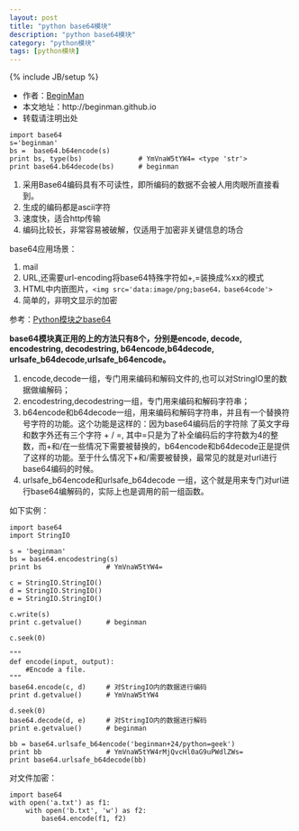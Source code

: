 ```yaml
---
layout: post
title: "python base64模块"
description: "python base64模块"
category: "python模块"
tags: [python模块]
---
```

{% include JB/setup %}
<ul>
    <li>作者：<a href="http://weibo.com/beginman" target="blank">BeginMan</a></li>
    <li>本文地址：http://beginman.github.io</li>
    <li>转载请注明出处</li>
</ul>
<pre><code>import base64
s='beginman'
bs =  base64.b64encode(s)
print bs, type(bs)              # YmVnaW5tYW4= &lt;type 'str'&gt;
print base64.b64decode(bs)      # beginman
</code></pre>

<ol>
<li>采用Base64编码具有不可读性，即所编码的数据不会被人用肉眼所直接看到。</li>
<li>生成的编码都是ascii字符</li>
<li>速度快，适合http传输</li>
<li>编码比较长，非常容易被破解，仅适用于加密非关键信息的场合</li>
</ol>

<!--more-->

<p>base64应用场景：</p>

<ol>
<li>mail</li>
<li>URL,还需要url-encoding将base64特殊字符如+,=装换成%xx的模式</li>
<li>HTML中内嵌图片，<code>&lt;img src='data:image/png;base64，base64code'&gt;</code></li>
<li>简单的，非明文显示的加密</li>
</ol>

<p>参考：<a href="http://blog.csdn.net/zhaoweikid/article/details/1633470">Python模块之base64</a></p>

<p><strong>base64模块真正用的上的方法只有8个，分别是encode, decode, encodestring, decodestring, b64encode,b64decode, urlsafe_b64decode,urlsafe_b64encode。</strong></p>

<ol>
<li>encode,decode一组，专门用来编码和解码文件的,也可以对StringIO里的数据做编解码；</li>
<li>encodestring,decodestring一组，专门用来编码和解码字符串； </li>
<li>b64encode和b64decode一组，用来编码和解码字符串，并且有一个替换符号字符的功能。这个功能是这样的：因为base64编码后的字符除 了英文字母和数字外还有三个字符 + / =, 其中=只是为了补全编码后的字符数为4的整数，而+和/在一些情况下需要被替换的，b64encode和b64decode正是提供了这样的功能。至于什么情况下+和/需要被替换，最常见的就是对url进行base64编码的时候。</li>
<li>urlsafe_b64encode和urlsafe_b64decode 一组，这个就是用来专门对url进行base64编解码的，实际上也是调用的前一组函数。</li>
</ol>

<p>如下实例：</p>

<pre><code>import base64
import StringIO

s = 'beginman'
bs = base64.encodestring(s)
print bs                # YmVnaW5tYW4=

c = StringIO.StringIO()
d = StringIO.StringIO()
e = StringIO.StringIO()

c.write(s)
print c.getvalue()      # beginman

c.seek(0)

"""
def encode(input, output):
    #Encode a file.
"""
base64.encode(c, d)     # 对StringIO内的数据进行编码
print d.getvalue()      # YmVnaW5tYW4

d.seek(0)
base64.decode(d, e)     # 对StringIO内的数据进行解码
print e.getvalue()      # beginman

bb = base64.urlsafe_b64encode('beginman+24/python=geek')
print bb                # YmVnaW5tYW4rMjQvcHl0aG9uPWdlZWs=
print base64.urlsafe_b64decode(bb)
</code></pre>

<p>对文件加密：</p>

<pre><code>import base64
with open('a.txt') as f1:
    with open('b.txt', 'w') as f2:
        base64.encode(f1, f2)
</code></pre>
